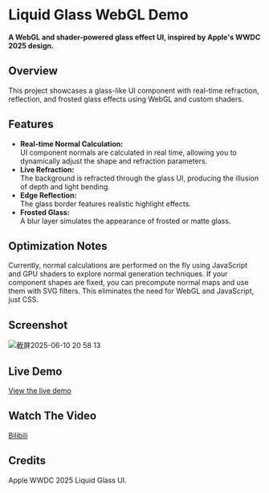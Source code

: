 # Liquid Glass WebGL Demo

**A WebGL and shader-powered glass effect UI, inspired by Apple's WWDC 2025 design.**



## Overview

This project showcases a glass-like UI component with real-time refraction, reflection, and frosted glass effects using WebGL and custom shaders.



## Features

- **Real-time Normal Calculation:**  
  UI component normals are calculated in real time, allowing you to dynamically adjust the shape and refraction parameters.
- **Live Refraction:**  
  The background is refracted through the glass UI, producing the illusion of depth and light bending.
- **Edge Reflection:**  
  The glass border features realistic highlight effects.
- **Frosted Glass:**  
  A blur layer simulates the appearance of frosted or matte glass.



## Optimization Notes

Currently, normal calculations are performed on the fly using JavaScript and GPU shaders to explore normal generation techniques. If your component shapes are fixed, you can precompute normal maps and use them with SVG filters. This eliminates the need for WebGL and JavaScript, just CSS.



## Screenshot

![截屏2025-06-10 20 58 13](https://github.com/user-attachments/assets/ae779dfd-5e45-4dd2-9a91-cda333405475)



## Live Demo

[View the live demo](https://rxing365.github.io/html-liquid-glass-effect-webgl/)

## Watch The Video

[Bilibili](https://www.bilibili.com/video/BV1vwM3zFESr)



## Credits

Apple WWDC 2025 Liquid Glass UI.

